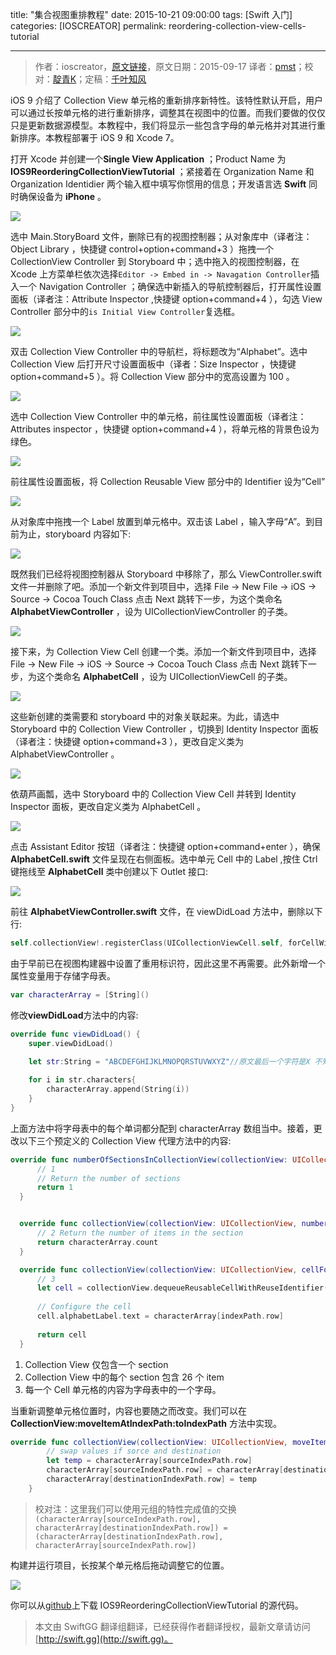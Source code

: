 title: "集合视图重排教程"
date: 2015-10-21 09:00:00
tags: [Swift 入门]
categories: [IOSCREATOR]
permalink: reordering-collection-view-cells-tutorial

---
> 作者：ioscreator，[原文链接](http://www.ioscreator.com/tutorials/reordering-collection-view-cells-tutorial)，原文日期：2015-09-17
> 译者：[pmst](http://www.jianshu.com/users/596f2ba91ce9/latest_articles)；校对：[靛青K](http://blog.dianqk.org/)；定稿：[千叶知风](http://weibo.com/xiaoxxiao)
  








<!--此处开始正文-->

iOS 9 介绍了 Collection View 单元格的重新排序新特性。该特性默认开启，用户可以通过长按单元格的进行重新排序，调整其在视图中的位置。而我们要做的仅仅只是更新数据源模型。本教程中，我们将显示一些包含字母的单元格并对其进行重新排序。本教程部署于 iOS 9 和 Xcode 7。

<!--more-->

打开 Xcode 并创建一个**Single View Application** ；Product Name 为 **IOS9ReorderingCollectionViewTutorial** ；紧接着在 Organization Name 和 Organization Identidier 两个输入框中填写你惯用的信息；开发语言选 **Swift** 同时确保设备为 **iPhone** 。

![](https://swift.gg/img/articles/reordering-collection-view-cells-tutorial/format=1500w1445389581.348031)

选中 Main.StoryBoard 文件，删除已有的视图控制器；从对象库中（译者注：Object Library ，快捷键 control+option+command+3 ）拖拽一个 CollectionView Controller 到 Storyboard 中；选中拖入的视图控制器，在 Xcode 上方菜单栏依次选择`Editor -> Embed in -> Navagation Controller`插入一个 Navigation Controller ；确保选中新插入的导航控制器后，打开属性设置面板（译者注：Attribute Inspector ,快捷键 option+command+4 ），勾选 View Controller 部分中的`is Initial View Controller`复选框。

![](https://swift.gg/img/articles/reordering-collection-view-cells-tutorial/format=750w1445389582.5906994)


双击 Collection View Controller 中的导航栏，将标题改为“Alphabet”。选中 Collection View 后打开尺寸设置面板中（译者：Size Inspector ，快捷键 option+command+5 ）。将 Collection View 部分中的宽高设置为 100 。

![](https://swift.gg/img/articles/reordering-collection-view-cells-tutorial/format=750w1445389583.365586)

选中 Collection View Controller 中的单元格，前往属性设置面板（译者注：Attributes inspector ，快捷键 option+command+4 ），将单元格的背景色设为绿色。

![](https://swift.gg/img/articles/reordering-collection-view-cells-tutorial/format=750w1445389583.9036288)

前往属性设置面板，将 Collection Reusable View 部分中的 Identifier 设为“Cell”

![](https://swift.gg/img/articles/reordering-collection-view-cells-tutorial/format=750w1445389584.315881)

从对象库中拖拽一个 Label 放置到单元格中。双击该 Label ，输入字母“A”。到目前为止，storyboard 内容如下:

![](https://swift.gg/img/articles/reordering-collection-view-cells-tutorial/CellSize.pngformat=2500w1445389584.655853)

既然我们已经将视图控制器从 Storyboard 中移除了，那么 ViewController.swift 文件一并删除了吧。添加一个新文件到项目中，选择 File -> New File -> iOS -> Source -> Cocoa Touch Class 点击 Next 跳转下一步，为这个类命名**AlphabetViewController** ，设为 UICollectionViewController 的子类。

![](https://swift.gg/img/articles/reordering-collection-view-cells-tutorial/format=1500w1445389586.0430875)

接下来，为 Collection View Cell 创建一个类。添加一个新文件到项目中，选择 File -> New File -> iOS -> Source -> Cocoa Touch Class 点击 Next 跳转下一步，为这个类命名 **AlphabetCell** ，设为 UICollectionViewCell 的子类。

![](https://swift.gg/img/articles/reordering-collection-view-cells-tutorial/format=1500w1445389586.6271925)

这些新创建的类需要和 storyboard 中的对象关联起来。为此，请选中 Storyboard 中的 Collection View Controller ，切换到 Identity Inspector 面板（译者注：快捷键 option+command+3 ），更改自定义类为 AlphabetViewController 。

![](https://swift.gg/img/articles/reordering-collection-view-cells-tutorial/format=750w1445389587.3706524)

依葫芦画瓢，选中 Storyboard 中的 Collection View Cell 并转到 Identity Inspector 面板，更改自定义类为 AlphabetCell 。

![](https://swift.gg/img/articles/reordering-collection-view-cells-tutorial/format=750w1445389587.6798098)

点击 Assistant Editor 按钮（译者注：快捷键 option+command+enter ），确保 **AlphabetCell.swift** 文件呈现在右侧面板。选中单元 Cell 中的 Label ,按住 Ctrl 键拖线至 **AlphabetCell** 类中创建以下 Outlet 接口:

![](https://swift.gg/img/articles/reordering-collection-view-cells-tutorial/format=750w1445389588.152526)

前往 **AlphabetViewController.swift** 文件，在 viewDidLoad 方法中，删除以下行:

```swift
self.collectionView!.registerClass(UICollectionViewCell.self, forCellWithReuseIdentifier: reuseIdentifier)
```

由于早前已在视图构建器中设置了重用标识符，因此这里不再需要。此外新增一个属性变量用于存储字母表。

```swift
var characterArray = [String]()
```

修改**viewDidLoad**方法中的内容:

```swift
override func viewDidLoad() {
    super.viewDidLoad()

    let str:String = "ABCDEFGHIJKLMNOPQRSTUVWXYZ"//原文最后一个字符是X 不知道是不是作者笔误
    
    for i in str.characters{
        characterArray.append(String(i))
    }
}
```

上面方法中将字母表中的每个单词都分配到 characterArray 数组当中。接着，更改以下三个预定义的 Collection View 代理方法中的内容:


```swift
override func numberOfSectionsInCollectionView(collectionView: UICollectionView) -> Int {
      // 1
      // Return the number of sections
      return 1
  }


  override func collectionView(collectionView: UICollectionView, numberOfItemsInSection section: Int) -> Int {
      // 2 Return the number of items in the section
      return characterArray.count
  }

  override func collectionView(collectionView: UICollectionView, cellForItemAtIndexPath indexPath: NSIndexPath) -> UICollectionViewCell {
      // 3
      let cell = collectionView.dequeueReusableCellWithReuseIdentifier("Cell", forIndexPath: indexPath) as! AlphabetCell
  
      // Configure the cell
      cell.alphabetLabel.text = characterArray[indexPath.row]
  
      return cell
  }
```   


1. Collection View 仅包含一个 section
2. Collection View 中的每个 section 包含 26 个 item
3. 每一个 Cell 单元格的内容为字母表中的一个字母。


当重新调整单元格位置时，内容也要随之而改变。我们可以在 **CollectionView:moveItemAtIndexPath:toIndexPath** 方法中实现。

```swift
override func collectionView(collectionView: UICollectionView, moveItemAtIndexPath sourceIndexPath: NSIndexPath,toIndexPath destinationIndexPath: NSIndexPath) {
        // swap values if sorce and destination
        let temp = characterArray[sourceIndexPath.row]
        characterArray[sourceIndexPath.row] = characterArray[destinationIndexPath.row]
        characterArray[destinationIndexPath.row] = temp
    }
```

> 校对注：这里我们可以使用元组的特性完成值的交换`(characterArray[sourceIndexPath.row], characterArray[destinationIndexPath.row]) = (characterArray[destinationIndexPath.row], characterArray[sourceIndexPath.row])`

构建并运行项目，长按某个单元格后拖动调整它的位置。

![](https://swift.gg/img/articles/reordering-collection-view-cells-tutorial/format=1500w1445389588.5267599)


你可以从[github](https://github.com/ioscreator/ioscreator)上下载 IOS9ReorderingCollectionViewTutorial 的源代码。
> 本文由 SwiftGG 翻译组翻译，已经获得作者翻译授权，最新文章请访问 [http://swift.gg](http://swift.gg)。